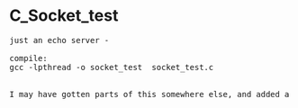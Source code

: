 # C_Socket_test
<pre>
just an echo server - 

compile: 
gcc -lpthread -o socket_test  socket_test.c


I may have gotten parts of this somewhere else, and added a bunch of my own stuff - but it's been a long time and I don't remember 

</pre>
